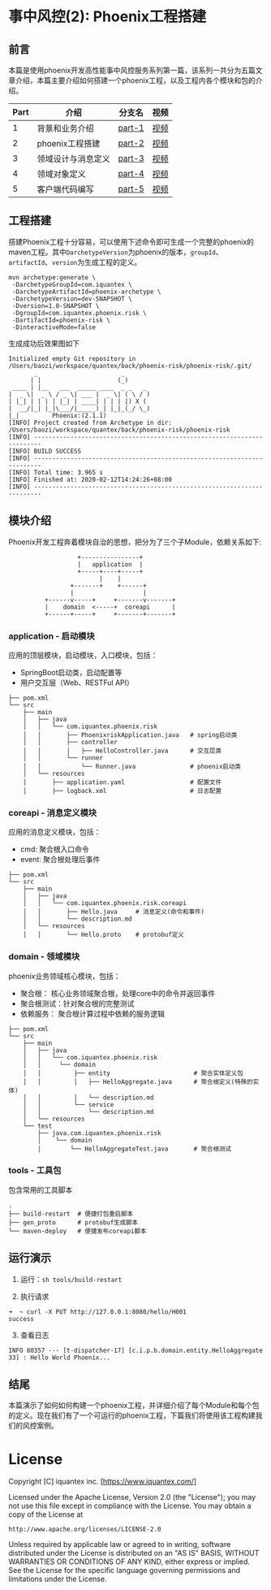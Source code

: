 # 事中风控(2): Phoenix工程搭建
## 前言
本篇是使用phoenix开发高性能事中风控服务系列第一篇，该系列一共分为五篇文章介绍，本篇主要介绍如何搭建一个phoenix工程，以及工程内各个模块和包的介绍。

|Part|介绍|分支名|视频|
|---|---|---|---|
|1|背景和业务介绍|[part-1](https://github.com/PhoenixIQ/trade-risk/tree/part-1)|[视频](https://www.bilibili.com/video/BV1ZA41187ex)|
|2|phoenix工程搭建|[part-2](https://github.com/PhoenixIQ/trade-risk/tree/part-2)|[视频](https://www.bilibili.com/video/BV1jK411L7rA)|
|3|领域设计与消息定义|[part-3](https://github.com/PhoenixIQ/trade-risk/tree/part-3)|[视频](https://www.bilibili.com/video/BV1UA41187pE)|
|4|领域对象定义|[part-4](https://github.com/PhoenixIQ/trade-risk/tree/part-4)|[视频](https://www.bilibili.com/video/BV1Si4y1b7v8)|
|5|客户端代码编写|[part-5](https://github.com/PhoenixIQ/trade-risk/tree/part-5)|[视频](https://www.bilibili.com/video/BV1cz411b75e)|

## 工程搭建
搭建Phoenix工程十分容易，可以使用下述命令即可生成一个完整的phoenix的maven工程。其中`DarchetypeVersion`为phoenix的版本，`groupId`、`artifactId`、`version`为生成工程的定义。

``` shell
mvn archetype:generate \
 -DarchetypeGroupId=com.iquantex \
 -DarchetypeArtifactId=phoenix-archetype \
 -DarchetypeVersion=dev-SNAPSHOT \
 -Dversion=1.0-SNAPSHOT \
 -DgroupId=com.iquantex.phoenix.risk \
 -DartifactId=phoenix-risk \
 -DinteractiveMode=false
```

生成成功后效果图如下
``` shell
Initialized empty Git repository in /Users/baozi/workspace/quantex/back/phoenix-risk/phoenix-risk/.git/
       _                       _
      | |                     (_)
 ____ | |__   ___  _____ ____  _ _   _
|  _ \|  _ \ / _ \| ___ |  _ \| ( \ / )
| |_| | | | | |_| | ____| | | | |) X (
|  __/|_| |_|\___/|_____)_| |_|_(_/ \_)
|_|         Phoenix:(2.1.1)
[INFO] Project created from Archetype in dir: /Users/baozi/workspace/quantex/back/phoenix-risk/phoenix-risk
[INFO] ------------------------------------------------------------------------
[INFO] BUILD SUCCESS
[INFO] ------------------------------------------------------------------------
[INFO] Total time: 3.965 s
[INFO] Finished at: 2020-02-12T14:24:26+08:00
[INFO] ------------------------------------------------------------------------

```

## 模块介绍
Phoenix开发工程奔着模块自治的思想，把分为了三个子Module，依赖关系如下:
```shell
                   +----------------+
                   |   application  |
                   +-----+----+-----+
                         |    |
                 +-------+    +------+
                 |                   |
          +------v-----+     +-------v-------+
          |    domain  <-----+  coreapi      |
          +------+-----+     +-------+-------+
```

### application - 启动模块
应用的顶层模块，启动模块，入口模块，包括：
- SpringBoot启动类，启动配置等
- 用户交互层（Web、RESTFul API）

``` shell
├── pom.xml
└── src
    ├── main
    │   ├── java
    │   │   └── com.iquantex.phoenix.risk
    │   │       ├── PhoenixriskApplication.java   # spring启动类
    │   │       ├── controller
    │   │       │   ├── HelloController.java      # 交互层类 
    │   │       └── runner
    │   │           └── Runner.java               # phoenix启动类
    │   └── resources
    │       ├── application.yaml                  # 配置文件
    │       ├── logback.xml                       # 日志配置
```

### coreapi - 消息定义模块
应用的消息定义模块，包括：
- cmd:   聚合根入口命令
- event: 聚合根处理后事件

```shell
├── pom.xml
└── src
    ├── main
    │   ├── java
    │   │   └── com.iquantex.phoenix.risk.coreapi
    │   │       ├── Hello.java     # 消息定义(命令和事件)
    │   │       └── description.md
    │   └── resources
    │   │       └── Hello.proto    # protobuf定义

```


### domain - 领域模块
phoenix业务领域核心模块，包括：
- 聚合根： 核心业务领域聚合根，处理core中的命令并返回事件
- 聚合根测试：针对聚合根的完整测试
- 依赖服务： 聚合根计算过程中依赖的服务逻辑

``` shell
├── pom.xml
└── src
    ├── main
    │   ├── java
    │   │   └── com.iquantex.phoenix.risk
    │   │     └── domain
    │   │         ├── entity                       # 聚合实体定义包
    │   │         │   ├── HelloAggregate.java      # 聚合根定义(特殊的实体)
    │   │         │   └── description.md          
    │   │         └── service
    │   │             └── description.md
    │   └── resources
    └── test
        ├── java.com.iquantex.phoenix.risk
        │    └── domain
        │        └── HelloAggregateTest.java       # 聚合根测试
```

### tools - 工具包
包含常用的工具脚本

```shell 
.
├── build-restart  # 便捷打包重启脚本
├── gen_proto      # protobuf生成脚本
└── maven-deploy   # 便捷发布coreapi脚本
```

## 运行演示
1. 运行：`sh tools/build-restart`

2. 执行请求
``` shell
➜  ~ curl -X PUT http://127.0.0.1:8080/hello/H001
success
```

3. 查看日志
``` shell
INFO 80357 --- [t-dispatcher-17] [c.i.p.b.domain.entity.HelloAggregate       33] : Hello World Phoenix...
```

## 结尾
本篇演示了如何如何构建一个phoenix工程，并详细介绍了每个Module和每个包的定义。现在我们有了一个可运行的phoenix工程，下篇我们将使用该工程构建我们的风控案例。

# License

Copyright [C] iquantex inc. [https://www.iquantex.com/]

Licensed under the Apache License, Version 2.0 (the "License");
you may not use this file except in compliance with the License.
You may obtain a copy of the License at

    http://www.apache.org/licenses/LICENSE-2.0

Unless required by applicable law or agreed to in writing, software
distributed under the License is distributed on an "AS IS" BASIS,
WITHOUT WARRANTIES OR CONDITIONS OF ANY KIND, either express or implied.
See the License for the specific language governing permissions and
limitations under the License.
